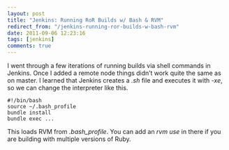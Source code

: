 ```yaml
---
layout: post
title: "Jenkins: Running RoR Builds w/ Bash & RVM"
redirect_from: "/jenkins-running-ror-builds-w-bash-rvm"
date: 2011-09-06 12:23:16
tags: [jenkins]
comments: true
---
```

I went through a few iterations of running builds via shell commands in Jenkins. Once I added a remote node things didn’t work quite the same as on master. I learned that Jenkins creates a _.sh_ file and executes it with _-xe_, so we can change the interpreter like this.

```
#!/bin/bash
source ~/.bash_profile
bundle install
bundle exec ...
```

This loads RVM from _.bash_profile_. You can add an _rvm use_ in there if you are building with multiple versions of Ruby.
